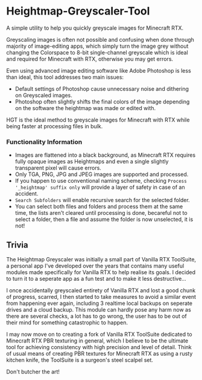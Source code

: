 # Heightmap-Greyscaler-Tool
A simple utility to help you quickly greyscale images for Minecraft RTX.

Greyscaling images is often not possible and confusing when done through majority of image-editing apps, which simply turn the image grey without changing the Colorspace to 8-bit single-channel greyscale which is ideal and required for Minecraft with RTX, otherwise you may get errors.

Even using advanced image editing software like Adobe Photoshop is less than ideal, this tool addresses two main issues:
- Default settings of Photoshop cause unnecessary noise and dithering on Greyscaled images.
- Photoshop often slightly shifts the final colors of the image depending on the software the heightmap was made or edited with.

HGT is the ideal method to greyscale images for Minecraft with RTX while being faster at processing files in bulk.
  
  
### Functionality Information
- Images are flattened into a black background, as Minecraft RTX requires fully opaque images as Heightmaps and even a single slightly transparent pixel will cause errors.
- Only TGA, PNG, JPG and JPEG images are supported and processed.
- If you happen to use conventional naming scheme, checking `Process '_heightmap' suffix only` will provide a layer of safety in case of an accident.
- `Search Subfolders` will enable recursive search for the selected folder.
- You can select both files and folders and process them at the same time, the lists aren't cleared until processing is done, becareful not to select a folder, then a file and assume the folder is now unselected, it is not!


## Trivia
The Heightmap Greyscaler was initially a small part of Vanilla RTX ToolSuite, a personal app I've developed over the years that contains many useful modules made specifically for Vanilla RTX to help realise its goals.
I decided to turn it to a seperate app as a fun test and to make it less destructive...

I once accidentally greyscaled entirety of Vanilla RTX and lost a good chunk of progress, scarred, I then started to take measures to avoid a similar event from happening ever again, including 3 realtime local backups on seperate drives and a cloud backup.
This module can hardly pose any harm now as there are several checks, a lot has to go wrong, the user has to be out of their mind for something catastrophic to happen.

I may now move on to creating a fork of Vanilla RTX ToolSuite dedicated to Minecraft RTX PBR texturing in general, which I believe to be the ultimate tool for achieving consistency with high precision and level of detail.
Think of usual means of creating PBR textures for Minecraft RTX as using a rusty kitchen knife, the ToolSuite is a surgeon's steel scalpel set.

Don't butcher the art!
